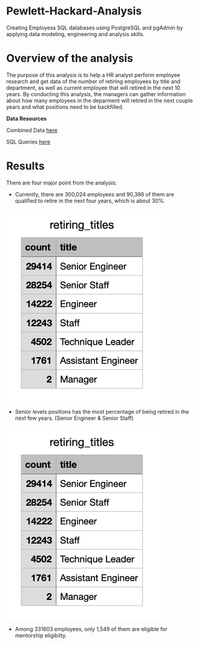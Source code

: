 # Pewlett-Hackard-Analysis
Creating Employess SQL databases using PostgreSQL and pgAdmin by applying data modeling, engineering and analysis skills.

# Overview of the analysis
The purpose of this analysis is to help a HR analyst perform employee research and get data of the number of retiring employees by title and department, as well as current employee that will retired in the next 10 years. By conducting this analysis, the managers can gather information about how many employees in the deparment will retired in the next couple years and what positions need to be backfilled.  

**Data Resources**

Combined Data [here](https://github.com/tiffanylin706/Pewlett-Hackard-Analysis/tree/main/Data)

SQL Queries [here](https://github.com/tiffanylin706/Pewlett-Hackard-Analysis/tree/main/Queries)

# Results
There are four major point from the analysis:

* Currently, there are 300,024 employees and 90,398 of them are qualified to retire in the next four years, which is about 30%. 

![Retirement Employees by Title](https://github.com/tiffanylin706/Pewlett-Hackard-Analysis/blob/ae2015bc7823d7e8b458f4ec414fdd96de662eee/Data/1.png)

* Senior levels positions has the most percentage of being retired in the next few years.
(Senior Engineer & Senior Staff)

![Senior](https://github.com/tiffanylin706/Pewlett-Hackard-Analysis/blob/ae2015bc7823d7e8b458f4ec414fdd96de662eee/Data/1.png)

* Among 331603 employees, only 1,549 of them are eligible for mentorship eligibilty.
